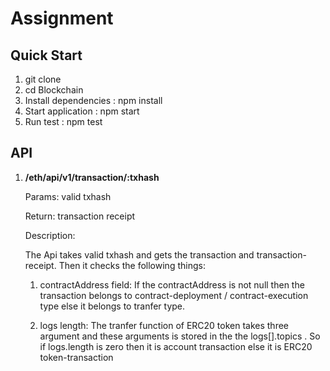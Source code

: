 # Assignment


## Quick Start 

1. git clone
2. cd Blockchain
3. Install dependencies : npm install
4. Start application : npm start
5. Run test : npm test

## API

1. **/eth/api/v1/transaction/:txhash**

    Params: valid txhash

    Return: transaction receipt

    Description:

    The Api takes valid txhash and gets the transaction and transaction-receipt. Then it checks 
    the following things: 

    1. contractAddress field: If the contractAddress is not null then the transaction belongs to contract-deployment / contract-execution type else it belongs to tranfer type.

    2. logs length: The tranfer function of ERC20 token takes three argument and these arguments is stored in the the logs[].topics . So if logs.length is zero then it is account transaction else it is ERC20 token-transaction 

